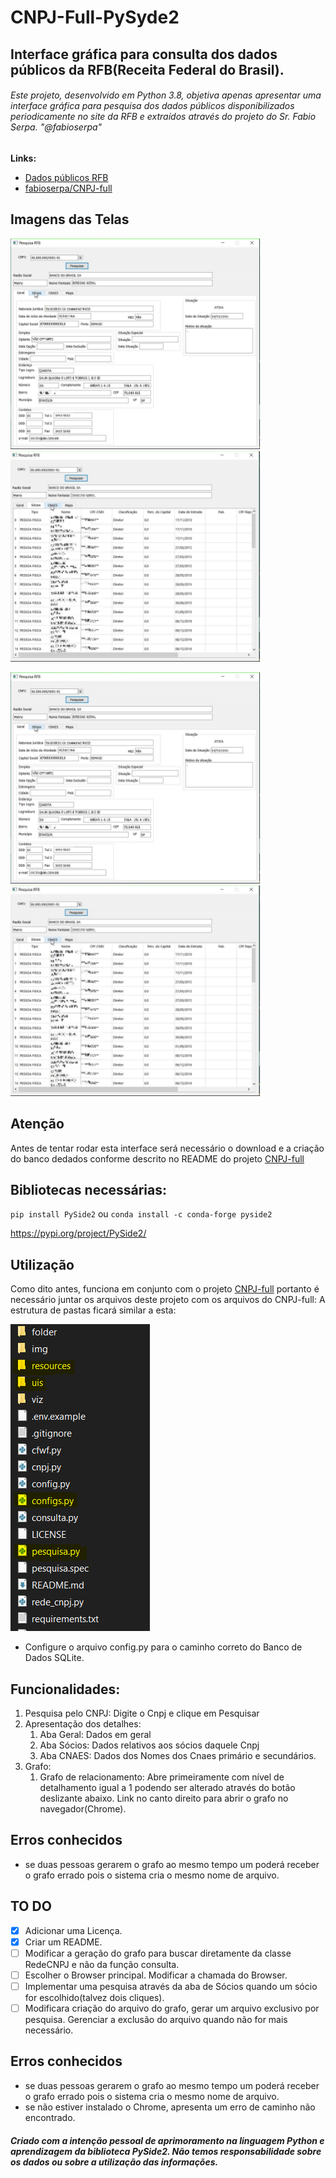 # CNPJ-Full-PySyde2
## Interface gráfica para consulta dos dados públicos da RFB(Receita Federal do Brasil).
###### Este projeto, desenvolvido em Python 3.8, objetiva apenas apresentar uma interface gráfica para pesquisa dos dados públicos disponibilizados periodicamente no site da RFB e extraídos através do projeto do Sr. Fabio Serpa. "@fabioserpa"
 

**Links:**
* [Dados públicos RFB](http://receita.economia.gov.br/orientacao/tributaria/cadastros/cadastro-nacional-de-pessoas-juridicas-cnpj/dados-publicos-cnpj)
* [fabioserpa/CNPJ-full](https://github.com/fabioserpa/CNPJ-full)

## Imagens das Telas

<p float="left">
  <img src="imagens/imagem1.png" width="400" />
  &#32;
  <img src="imagens/imagem2.png" width="400" /> 
</p>

&#32;

<p float="left">
  <img src="imagens/imagem1.png" width="400" />
  &#32;
  <img src="imagens/imagem2.png" width="400" /> 
</p>

## **Atenção**
Antes de tentar rodar esta interface será necessário o download e a criação do banco dedados conforme descrito no README do projeto [CNPJ-full](https://github.com/fabioserpa/CNPJ-full)

## Bibliotecas necessárias:
`pip install PySide2`
ou 
`conda install -c conda-forge pyside2`

https://pypi.org/project/PySide2/

## Utilização
Como dito antes, funciona em conjunto com o projeto [CNPJ-full](https://github.com/fabioserpa/CNPJ-full) portanto é necessário juntar os arquivos deste projeto com os arquivos do CNPJ-full: A estrutura de pastas ficará similar a esta:

<p align="left">
  <img src="imagens/imagem9.PNG">
</p>

*	Configure  o arquivo config.py para o caminho correto do Banco de Dados SQLite.

## Funcionalidades:
1. Pesquisa pelo CNPJ: Digite o Cnpj e clique em Pesquisar
2. Apresentação dos detalhes:
   1. Aba Geral: Dados em geral
   2. Aba Sócios: Dados relativos aos sócios daquele Cnpj
   3. Aba CNAES: Dados dos Nomes dos Cnaes primário e secundários.
3. Grafo:
   1. Grafo de relacionamento: Abre primeiramente com nível de detalhamento igual a 1 podendo ser alterado através do botão deslizante abaixo. Link no canto direito para abrir o grafo no navegador(Chrome).

## Erros conhecidos
* se duas pessoas gerarem o grafo ao mesmo tempo um poderá receber o grafo errado pois o sistema cria o mesmo nome de arquivo.

## TO DO
- [x] Adicionar uma Licença.
- [x] Criar um README.
- [ ] Modificar a geração do grafo para buscar diretamente da classe RedeCNPJ e não da função consulta.
- [ ] Escolher o Browser principal. Modificar a chamada do Browser.
- [ ] Implementar uma pesquisa através da aba de Sócios quando um sócio for escolhido(talvez dois cliques).
- [ ] Modificara criação do arquivo do grafo, gerar um arquivo exclusivo por pesquisa. Gerenciar a exclusão do arquivo quando não for mais necessário.

## Erros conhecidos
* se duas pessoas gerarem o grafo ao mesmo tempo um poderá receber o grafo errado pois o sistema cria o mesmo nome de arquivo.
* se não estiver instalado o Chrome, apresenta um erro de caminho não encontrado.




##### Criado com a intenção pessoal de aprimoramento na linguagem Python e aprendizagem da biblioteca PySide2. Não temos responsabilidade sobre os dados ou sobre a utilização das informações.
